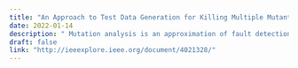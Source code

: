 ```yaml
---
title: "An Approach to Test Data Generation for Killing Multiple Mutants"
date: 2022-01-14
description: " Mutation analysis is an approximation of fault detection potential of a test suite. Liu et al. aim at generating a \"good\" test suite. To do so, they devise a techniques that generate test data that kills multiple mutants. The idea is that for multiple mutant that are the same location, the constraints to reach them are the same. They improve Constraint Based Testing (CBT) by introduce their Improved Iterative Relaxation Method IIRM. The approach is based on the observation that mutants at the same location (same-location mutants) have the same reachability conditions. The approach use pair-wise test data generation techniques rather than symbolic execution. The approach is done in three steps: 1) collect reachability condition during generation of mutants; 2) combine same-location mutants reachability conditions; 3) program path formations. To express reachability conditions, Authors use branch predicates, instead of execution paths in CBT. There are two main advantages to use branch predicates: 1) there is no need to figure out a path expression to represent all the branch predicates; 2) it is no more necessary to figure out all executions path from the starting points. They compute reachability condition of each mutant while traversing the parse tree of the original program. They push on a stack the branch predicate when the first statement of one block is met, and they pop the top element when the last one is met. To combine reachability condition of same-locations mutants, they distinguish two categories of locations: 1) Several mutation operator can be applied to the location; 2) location with only on mutation operator that produce multiple mutants. For the former case, there is no contradiction in there used mutation operators, they combine them into one condition by conjunction. For the latter case, there is two mutation operators: arithmetic and relational. For arithmetic, there is no contradiction so they combine reachability condition by conjunction. For relationel, there is contradiction. There reduce the combination to two conjunctions. Last but not least, they generate the desired test data by using transforming the combined necessity into branch predicates. They use existing path-wise test data generation to obtain the desired data, i.e. covering the desired path. They evaluate their approach on 5 JAVA programs, ranging from 5 to 21 statements. They applied 5 most frequently mutation operators of their tools, named JUTO. They show that with their approach, they need fewer (20% to 40%) less test data to have almost the same mutation score. Less data generated means less time consumption. "
draft: false
link: "http://ieeexplore.ieee.org/document/4021328/"
---
```


